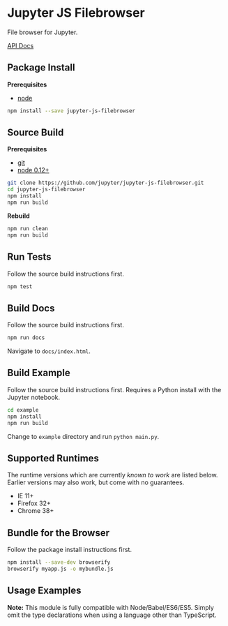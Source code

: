Jupyter JS Filebrowser
======================

File browser for Jupyter.

[API Docs](http://jupyter.github.io/jupyter-js-filebrowser/)


Package Install
---------------

**Prerequisites**
- [node](http://nodejs.org/)

```bash
npm install --save jupyter-js-filebrowser
```


Source Build
------------

**Prerequisites**
- [git](http://git-scm.com/)
- [node 0.12+](http://nodejs.org/)

```bash
git clone https://github.com/jupyter/jupyter-js-filebrowser.git
cd jupyter-js-filebrowser
npm install
npm run build
```

**Rebuild**
```bash
npm run clean
npm run build
```


Run Tests
---------

Follow the source build instructions first.

```bash
npm test
```


Build Docs
----------

Follow the source build instructions first.

```bash
npm run docs
```

Navigate to `docs/index.html`.


Build Example
-------------

Follow the source build instructions first.
Requires a Python install with the Jupyter notebook.

```bash
cd example
npm install
npm run build
```

Change to `example` directory and run `python main.py`.


Supported Runtimes
------------------

The runtime versions which are currently *known to work* are listed below.
Earlier versions may also work, but come with no guarantees.

- IE 11+
- Firefox 32+
- Chrome 38+


Bundle for the Browser
----------------------

Follow the package install instructions first.

```bash
npm install --save-dev browserify
browserify myapp.js -o mybundle.js
```


Usage Examples
--------------

**Note:** This module is fully compatible with Node/Babel/ES6/ES5. Simply
omit the type declarations when using a language other than TypeScript.

